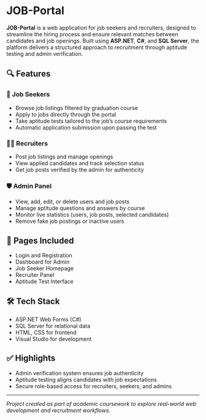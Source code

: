 # JOB-Portal

**JOB-Portal** is a web application for job seekers and recruiters, designed to streamline the hiring process and ensure relevant matches between candidates and job openings. Built using **ASP.NET**, **C#**, and **SQL Server**, the platform delivers a structured approach to recruitment through aptitude testing and admin verification.

## 🔍 Features

### 👤 Job Seekers
- Browse job listings filtered by graduation course
- Apply to jobs directly through the portal
- Take aptitude tests tailored to the job’s course requirements
- Automatic application submission upon passing the test

### 🧑‍💼 Recruiters
- Post job listings and manage openings
- View applied candidates and track selection status
- Get job posts verified by the admin for authenticity

### 🛡️ Admin Panel
- View, add, edit, or delete users and job posts
- Manage aptitude questions and answers by course
- Monitor live statistics (users, job posts, selected candidates)
- Remove fake job postings or inactive users

## 📄 Pages Included
- Login and Registration
- Dashboard for Admin
- Job Seeker Homepage
- Recruiter Panel
- Aptitude Test Interface

## 🛠 Tech Stack
- ASP.NET Web Forms (C#)
- SQL Server for relational data
- HTML, CSS for frontend
- Visual Studio for development

## ✅ Highlights
- Admin verification system ensures job authenticity
- Aptitude testing aligns candidates with job expectations
- Secure role-based access for recruiters, seekers, and admins

---

*Project created as part of academic coursework to explore real-world web development and recruitment workflows.*
